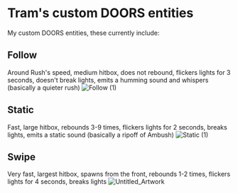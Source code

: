 # Tram's custom DOORS entities
My custom DOORS entities, these currently include:
## Follow
Around Rush's speed, medium hitbox, does not rebound, flickers lights for 3 seconds, doesn't break lights, emits a humming sound and whispers (basically a quieter rush)
![Follow (1)](https://user-images.githubusercontent.com/111815914/219900095-04ae6372-d0d1-452a-bae1-2418ed1bb972.png)
## Static
Fast, large hitbox, rebounds 3-9 times, flickers lights for 2 seconds, breaks lights, emits a static sound (basically a ripoff of Ambush)
![Static (1)](https://user-images.githubusercontent.com/111815914/219900102-66fc9bf5-bbb2-40c0-984e-8ea7b88f168b.png)
## Swipe
Very fast, largest hitbox, spawns from the front, rebounds 1-2 times, flickers lights for 4 seconds, breaks lights
![Untitled_Artwork](https://user-images.githubusercontent.com/111815914/218574504-fffe7b68-0cdf-49ed-aea2-11c21df2a713.png)

